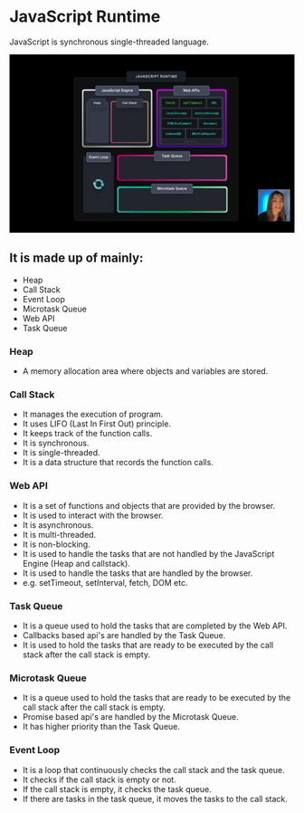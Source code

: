 # JavaScript Runtime

JavaScript is synchronous single-threaded language.

![alt text](image.png)

## It is made up of mainly:
- Heap
- Call Stack
- Event Loop
- Microtask Queue
- Web API
- Task Queue

### Heap
- A memory allocation area where objects and variables are stored.

### Call Stack
- It manages the execution of program.
- It uses LIFO (Last In First Out) principle.
- It keeps track of the function calls.
- It is synchronous.
- It is single-threaded.
- It is a data structure that records the function calls.

### Web API
- It is a set of functions and objects that are provided by the browser.
- It is used to interact with the browser.
- It is asynchronous.
- It is multi-threaded.
- It is non-blocking.
- It is used to handle the tasks that are not handled by the JavaScript Engine (Heap and callstack).
- It is used to handle the tasks that are handled by the browser.
- e.g. setTimeout, setInterval, fetch, DOM etc.

### Task Queue
- It is a queue used to hold the tasks that are completed by the Web API.
- Callbacks based api's are handled by the Task Queue.
- It is used to hold the tasks that are ready to be executed by the call stack after the call stack is empty.

### Microtask Queue
- It is a queue used to hold the tasks that are ready to be executed by the call stack after the call stack is empty.
- Promise based api's are handled by the Microtask Queue.
- It has higher priority than the Task Queue.

### Event Loop
- It is a loop that continuously checks the call stack and the task queue.
- It checks if the call stack is empty or not.
- If the call stack is empty, it checks the task queue.
- If there are tasks in the task queue, it moves the tasks to the call stack.

